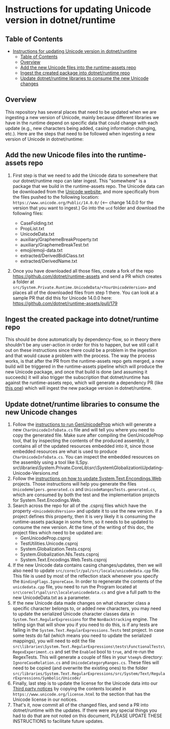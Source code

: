 # Instructions for updating Unicode version in dotnet/runtime

## Table of Contents
- [Instructions for updating Unicode version in dotnet/runtime](#instructions-for-updating-unicode-version-in-dotnetruntime)
  - [Table of Contents](#table-of-contents)
  - [Overview](#overview)
  - [Add the new Unicode files into the runtime-assets repo](#add-the-new-unicode-files-into-the-runtime-assets-repo)
  - [Ingest the created package into dotnet/runtime repo](#ingest-the-created-package-into-dotnetruntime-repo)
  - [Update dotnet/runtime libraries to consume the new Unicode changes](#update-dotnetruntime-libraries-to-consume-the-new-unicode-changes)

## Overview

This repository has several places that need to be updated when we are ingesting a new version of Unicode, mainly because different libraries we have in the runtime depend on specific data that could change with each update (e.g., new characters being added, casing information changing, etc.). Here are the steps that need to be followed when ingesting a new version of Unicode in dotnet/runtime:

## Add the new Unicode files into the runtime-assets repo

1. First step is that we need to add the Unicode data to somewhere that our dotnet/runtime repo can later ingest. This "somewhere" is a package that we build in the runtime-assets repo. The Unicode data can be downloaded from the [Unicode website](https://www.unicode.org/), and more specifically from the files pushed to the following location: `https://www.unicode.org/Public/14.0.0/` (<-- change 14.0.0 for the version that you want to ingest.) Go into the `ucd` folder and download the following files:
    - CaseFolding.txt
    - PropList.txt
    - UnicodeData.txt
    - auxiliary/GraphemeBreakProperty.txt
    - auxiliary/GraphemeBreakTest.txt
    - emoji/emoji-data.txt
    - extracted/DerivedBidiClass.txt
    - extracted/DerivedName.txt

2. Once you have downloaded all those files, create a fork of the repo https://github.com/dotnet/runtime-assets and send a PR which creates a folder at `src/System.Private.Runtime.UnicodeData/<YourUnicodeVersion>` and places all of the downloaded files from step 1 there. You can look at a sample PR that did this for Unicode 14.0.0 here: https://github.com/dotnet/runtime-assets/pull/179


## Ingest the created package into dotnet/runtime repo

This should be done automatically by dependency-flow, so in theory there shouldn't be any user-action in order for this to happen, but we still call it out on these instructions since there could be a problem in the ingestion and that would cause a problem with the process. The way the process works, is that after the PR from the runtime-assets repo gets merged, a new build will be triggered in the runtime-assets pipeline which will produce the new Unicode package, and once that build is done (and assuming it succeeds) it will also trigger the subscription that dotnet/runtime has against the runtime-assets repo, which will generate a dependency PR (like [this one](https://github.com/dotnet/runtime/pull/65843)) which will ingest the new package version in dotnet/runtime.

## Update dotnet/runtime libraries to consume the new Unicode changes

1. Follow the [instructions to run GenUnicodeProp](../../../../../coreclr/System.Private.CoreLib/Tools/GenUnicodeProp/Readme.md) which will generate a new `CharUnicodeInfoData.cs` file and will tell you where you need to copy the generated file. Make sure after compiling the GenUnicodeProp tool, that by inspecting the contents of the produced assembly, it contains all of the updated resources embedded into it, since those embedded resources are what is used to produce `CharUnicodeInfoData.cs`. You can inspect the embedded resources on the assembly using a tool like ILSpy.
src\libraries\System.Private.CoreLib\src\System\Globalization\Updating-Unicode-Versions.md
2. Follow the [instructions on how to update System.Text.Encondings.Web](../../../../System.Text.Encodings.Web/tools/updating-encodings.md) projects. Those instructions will help you generate the files `UnicodeHelpers.generated.cs` and `UnicodeRangesTests.generated.cs`, which are consumed by both the test and the implementation projects for System.Text.Encodings.Web.
3. Search across the repo for all of the .csproj files which have the property `<UnicodeUcdVersion>` and update it to use the new version. If a project defines this property, then it is very likely it is consuming the runtime-assets package in some form, so it needs to be updated to consume the new version. At the time of the writing of this doc, the project files which need to be updated are:
   - GenUnicodeProp.csproj
   - TestUtilities.Unicode.csproj
   - System.Globalization.Tests.csproj
   - System.Globalization.Nls.Tests.csproj
   - System.Text.Encodings.Web.Tests.csproj
4. If the new Unicode data contains casing changes/updates, then we will also need to update `src/coreclr/pal/src/locale/unicodedata.cpp` file. This file is used by most of the reflection stack whenever you specify the `BindingFlags.IgnoreCase`. In order to regenerate the contents of the `unicdedata.cpp` file, you need to run the Program located at `src\coreclr\pal\src\locale\unicodedata.cs` and give a full path to the new UnicodeData.txt as a parameter.
5. If the new Unicode data made changes on what character class a specific character belongs to, or added new characters, you may need to update the serialized Unicode character classes data in `System.Text.RegularExpressions` for the `NonBacktracking` engine. The telling sign that will show you if you need to do this, is if any tests are failing in the `System.Text.RegularExpressions.Tests` test project. In case some tests do fail (which means you need to update the serialized mappings), you will need to edit the file `src\libraries\System.Text.RegularExpressions\tests\FunctionalTests\RegexExperiment.cs` and set the `Enabled` bool to `true`, and re-run the RegexTests. This will generate a couple of files in your `%temp%` directory: `IgnoreCaseRelation.cs` and `UnicodeCategoryRanges.cs`. These files will need to be copied (and overwrite the existing ones) to the folder `src/libraries/System.Text.RegularExpressions/src/System/Text/RegularExpressions/Symbolic/Unicode/`
6. Finally, last step is to update the license for the Unicode data into our [Third party notices](../../../../../../THIRD-PARTY-NOTICES.TXT) by copying the contents located in `https://www.unicode.org/license.html` to the section that has the Unicode license in our notices.
7. That's it, now commit all of the changed files, and send a PR into dotnet/runtime with the updates. If there were any special things you had to do that are not noted on this document, PLEASE UPDATE THESE INSTRUCTIONS to facilitate future updates.
